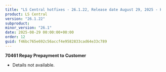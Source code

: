 ```yaml
---
title: "LS Central hotfixes - 26.1.22, Release date August 29, 2025 - Hotfixes"
product: LS Central
version: "26.1.22"
subproduct: 
minor_version: "26.1"
date: 2025-08-29 00:00:00+00:00
order: 12
guid: f46bc765e692c56accf4e9582833cad64e33c789
---
```


<strong>70461 Repay Prepayment to Customer</strong><ul><li>Details not available.</li></ul>
